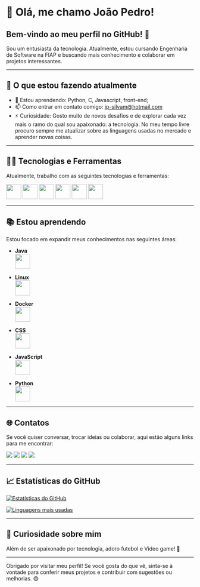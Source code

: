 # 👋 Olá, me chamo João Pedro!

## Bem-vindo ao meu perfil no GitHub! 🎉

Sou um entusiasta da tecnologia. Atualmente, estou cursando Engenharia de Software na FIAP e buscando mais conhecimento e colaborar em projetos interessantes.

---

## 🚀 O que estou fazendo atualmente

- 🌱 Estou aprendendo: Python, C, Javascript, front-end;
- 📫 Como entrar em contato comigo: [jp-silvam@hotmail.com](mailto:jp-silvam@hotmail.com)
- ⚡ Curiosidade: Gosto muito de novos desafios e de explorar cada vez mais o ramo do qual sou apaixonado: a tecnologia. No meu tempo livre procuro sempre me atualizar sobre as linguagens usadas no mercado e aprender novas coisas.

---

## 🧑‍💻 Tecnologias e Ferramentas

Atualmente, trabalho com as seguintes tecnologias e ferramentas:

<img loading="lazy" src="https://cdn.jsdelivr.net/gh/devicons/devicon/icons/python/python-original.svg" width="40" height="40"/>
<img loading="lazy" src="https://cdn.jsdelivr.net/gh/devicons/devicon/icons/javascript/javascript-original.svg" width="40" height="40"/>
<img loading="lazy" src="https://cdn.jsdelivr.net/gh/devicons/devicon/icons/cplusplus/cplusplus-original.svg" width="40" height="40"/>
<img loading="lazy" src="https://cdn.jsdelivr.net/gh/devicons/devicon/icons/git/git-original.svg" width="40" height="40"/>
<img loading="lazy" src="https://cdn.jsdelivr.net/gh/devicons/devicon/icons/arduino/arduino-original.svg" width="40" height="40"/>  
<img loading="lazy" src="https://cdn.jsdelivr.net/gh/devicons/devicon/icons/css3/css3-original.svg" width="40" height="40"/>


---

## 📚 Estou aprendendo

Estou focado em expandir meus conhecimentos nas seguintes áreas:

- **Java**  
  <img loading="lazy" src="https://cdn.jsdelivr.net/gh/devicons/devicon/icons/java/java-original.svg" width="40" height="40"/>
  
- **Linux**  
  <img loading="lazy" src="https://cdn.jsdelivr.net/gh/devicons/devicon/icons/linux/linux-original.svg" width="40" height="40"/>
  
- **Docker**  
  <img loading="lazy" src="https://cdn.jsdelivr.net/gh/devicons/devicon/icons/docker/docker-original.svg" width="40" height="40"/>
  
- **CSS**  
  <img loading="lazy" src="https://cdn.jsdelivr.net/gh/devicons/devicon/icons/css3/css3-original.svg" width="40" height="40"/>
  
- **JavaScript**  
  <img loading="lazy" src="https://cdn.jsdelivr.net/gh/devicons/devicon/icons/javascript/javascript-original.svg" width="40" height="40"/>
  
- **Python**  
  <img loading="lazy" src="https://cdn.jsdelivr.net/gh/devicons/devicon/icons/python/python-original.svg" width="40" height="40"/>


---

## 🌐 Contatos

Se você quiser conversar, trocar ideias ou colaborar, aqui estão alguns links para me encontrar:

<div>
<a href="https://www.linkedin.com/in/jo%C3%A3o-pedro-silva-de-menezes-3835b3226/" target="_blank"><img loading="lazy" src="https://img.shields.io/badge/-LinkedIn-%230077B5?style=for-the-badge&logo=linkedin&logoColor=white" target="_blank"></a>
<a href="mailto:jp-silvam@hotmail.com"><img loading="lazy" src="https://img.shields.io/badge/Gmail-D14836?style=for-the-badge&logo=gmail&logoColor=white" target="_blank"></a>
<a href="https://www.instagram.com/joaozinholo/" target="_blank"><img loading="lazy" src="https://img.shields.io/badge/-Instagram-%23E4405F?style=for-the-badge&logo=instagram&logoColor=white" target="_blank"></a>
<a href="https://github.com/seu-usuario" target="_blank"><img loading="lazy" src="https://img.shields.io/badge/-GitHub-%2312100E?style=for-the-badge&logo=github&logoColor=white" target="_blank"></a>
</div>

---

## 📈 Estatísticas do GitHub

[![Estatísticas do GitHub](https://github-readme-stats.vercel.app/api?username=Joaopedrosilva37&show_icons=true&count_private=true&hide_title=true)](https://github.com/Joaopedrosilva37)

[![Linguagens mais usadas](https://github-readme-stats.vercel.app/api/top-langs/?username=Joaopedrosilva37&layout=compact&langs_count=6)](https://github.com/Joaopedrosilva37)

---

## 👾 Curiosidade sobre mim

Além de ser apaixonado por tecnologia, adoro futebol e Video game! 🚀

---

Obrigado por visitar meu perfil! Se você gosta do que vê, sinta-se à vontade para conferir meus projetos e contribuir com sugestões ou melhorias. 😄


